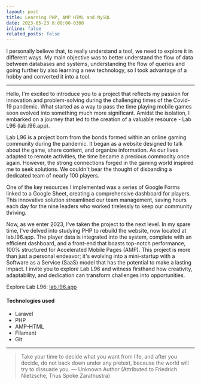 ```yaml
---
layout: post
title: Learning PHP, AMP HTML and MySQL
date: 2023-05-23 8:00:00-0300
inline: false
related_posts: false
---
```


I personally believe that, to really understand a tool, we need to explore it in different ways. My main objective was to better understand the flow of data between databases and systems, understanding the flow of queries and going further by also learning a new technology, so I took advantage of a hobby and converted it into a tool.

***

<p>Hello, I'm excited to introduce you to a project that reflects my passion for innovation and problem-solving during the challenging times of the Covid-19 pandemic. What started as a way to pass the time playing mobile games soon evolved into something much more significant. Amidst the isolation, I embarked on a journey that led to the creation of a valuable resource - Lab L96 (lab.l96.app).</p>

<p>Lab L96 is a project born from the bonds formed within an online gaming community during the pandemic. It began as a website designed to talk about the game, share content, and organize information. As our lives adapted to remote activities, the time became a precious commodity once again. However, the strong connections forged in the gaming world inspired me to seek solutions. We couldn't bear the thought of disbanding a dedicated team of nearly 100 players.</p>

<p>One of the key resources I implemented was a series of Google Forms linked to a Google Sheet, creating a comprehensive dashboard for players. This innovative solution streamlined our team management, saving hours each day for the nine leaders who worked tirelessly to keep our community thriving.</p>

<p>Now, as we enter 2023, I've taken the project to the next level. In my spare time, I've delved into studying PHP to rebuild the website, now located at lab.l96.app. The player data is integrated into the system, complete with an efficient dashboard, and a front-end that boasts top-notch performance, 100% structured for Accelerated Mobile Pages (AMP). This project is more than just a personal endeavor; it's evolving into a mini-startup with a Software as a Service (SaaS) model that has the potential to make a lasting impact. I invite you to explore Lab L96 and witness firsthand how creativity, adaptability, and dedication can transform challenges into opportunities.</p>

<p>Explore Lab L96: <a href="https://lab.l96.app" target="_blank">lab.l96.app</a></p>


#### Technologies used
<ul>
    <li>Laravel</li>
    <li>PHP</li>
    <li>AMP-HTML</li>
    <li>FIlament</li>
    <li>Git</li>
</ul>

***

> Take your time to decide what you want from life, and after you decide, do not back down under any pretext, because the world will try to dissuade you.
> — Unknown Author (Attributed to Friedrich Nietzsche, Thus Spoke Zarathustra)